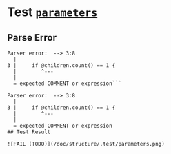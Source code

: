# Test [`parameters`](/doc/structure/op.md#L53)

## Parse Error

```,plain
Parser error:  --> 3:8
  |
3 |     if @children.count() == 1 {
  |        ^---
  |
  = expected COMMENT or expression```

Parser error:  --> 3:8
  |
3 |     if @children.count() == 1 {
  |        ^---
  |
  = expected COMMENT or expression
## Test Result

![FAIL (TODO)](/doc/structure/.test/parameters.png)

